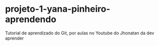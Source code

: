 # projeto-1-yana-pinheiro-aprendendo
Tutorial de aprendizado do Git, por aulas no Youtube do Jhonatan da dev aprender
